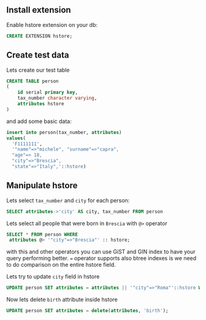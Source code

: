 ## Install extension

Enable hstore extension on your db:

```sql
CREATE EXTENSION hstore;
```

## Create test data

Lets create our test table

```sql
CREATE TABLE person
(
    id serial primary key,
    tax_number character varying,
    attributes hstore
)
```

and add some basic data:

```sql
insert into person(tax_number, attributes) 
values(
  'F1111111', 
  '"name"=>"michele", "surname"=>"capra",
  "age"=> 18,
  "city"=>"Brescia",
  "state"=>"Italy",'::hstore)
```

## Manipulate hstore

Lets select `tax_number` and `city` for each person:
```sql
SELECT attributes->'city' AS city, tax_number FROM person
```
Lets select all people that were born in `Brescia` with `@>` operator
```sql
SELECT * FROM person WHERE
 attributes @> '"city"=>"Brescia"' :: hstore;
```

with this and other operators you can use GiST and GIN index to have your query performing better. `=` operator supports also btree indexes is we need to do comparison on the entire hstore field.

Lets try to update `city` field in hstore 
```sql
UPDATE person SET attributes = attributes || '"city"=>"Roma"'::hstore WHERE tax_number= 'F1111111';
```

Now lets delete `birth` attribute inside hstore
```sql
UPDATE person SET attributes = delete(attributes, 'birth');
```

